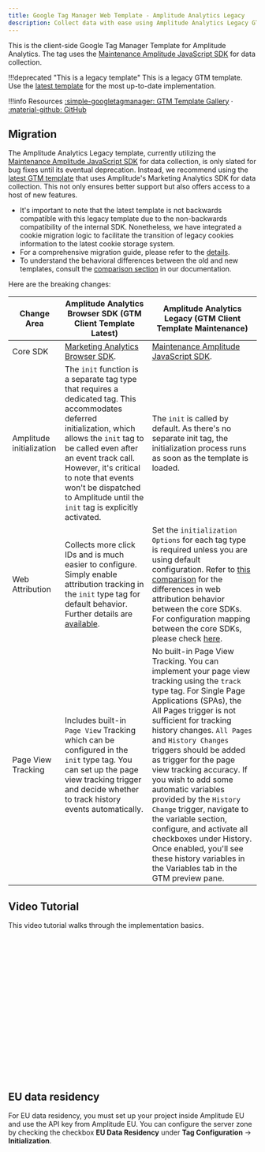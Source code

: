 ```yaml
---
title: Google Tag Manager Web Template - Amplitude Analytics Legacy
description: Collect data with ease using Amplitude Analytics Legacy GTM template - the official client-side Google Tag Manager template for seamless data collection.
---
```


This is the client-side Google Tag Manager Template for Amplitude Analytics. The tag uses the [Maintenance Amplitude JavaScript SDK](../sdks/javascript/index.md) for data collection.

!!!deprecated "This is a legacy template"
    This is a legacy GTM template. Use the [latest template](./google-tag-manager-client.md) for the most up-to-date implementation.

!!!info Resources
    [:simple-googletagmanager: GTM Template Gallery](https://tagmanager.google.com/gallery/#/owners/amplitude/templates/amplitude-gtm-template) · [:material-github: GitHub](https://github.com/amplitude/amplitude-gtm-template)

## Migration

The Amplitude Analytics Legacy template, currently utilizing the [Maintenance Amplitude JavaScript SDK](../sdks/javascript/index.md) for data collection, is only slated for bug fixes until its eventual deprecation. Instead, we recommend using the [latest GTM template](../google-tag-manager-client/) that uses Amplitude's Marketing Analytics SDK for data collection. This not only ensures better support but also offers access to a host of new features.

- It's important to note that the latest template is not backwards compatible with this legacy template due to the non-backwards compatibility of the internal SDK. Nonetheless, we have integrated a cookie migration logic to facilitate the transition of legacy cookies information to the latest cookie storage system.
- For a comprehensive migration guide, please refer to the [details](../../sdks/typescript-browser/migration/).
- To understand the behavioral differences between the old and new templates, consult the [comparison section](../../sdks/typescript-browser/migration/#comparison) in our documentation.

Here are the breaking changes:

| <div class="big-column">Change Area</div>  | Amplitude Analytics Browser SDK (GTM Client Template Latest) | Amplitude Analytics Legacy (GTM Client Template Maintenance)|
| --- | --- | --- |
| Core SDK | [Marketing Analytics Browser SDK](../../sdks/marketing-analytics-browser/). | [Maintenance Amplitude JavaScript SDK](../sdks/javascript/index.md). |
| Amplitude initialization | The `init` function is a separate tag type that requires a dedicated tag. This accommodates deferred initialization, which allows the `init` tag to be called even after an event track call. However, it's critical to note that events won't be dispatched to Amplitude until the `init` tag is explicitly activated.  | The `init` is called by default. As there's no separate init tag, the initialization process runs as soon as the template is loaded. |
| Web Attribution | Collects more click IDs and is much easier to configure. Simply enable attribution tracking in the `init` type tag for default behavior. Further details are [available](../google-tag-manager-client/#select-a-tag-types). | Set the `initialization Options` for each tag type is required unless you are using default configuration. Refer to [this comparison](../../sdks/typescript-browser/migration/#comparison) for the differences in web attribution behavior between the core SDKs. For configuration mapping between the core SDKs, please check [here](../../sdks/typescript-browser/migration/#configuration). |
| Page View Tracking | Includes built-in `Page View` Tracking which can be configured in the `init` type tag. You can set up the page view tracking trigger and decide whether to track history events automatically. | No built-in Page View Tracking. You can implement your page view tracking using the `track` type tag. For Single Page Applications (SPAs), the All Pages trigger is not sufficient for tracking history changes. `All Pages` and `History Changes` triggers should be added as trigger for the page view tracking accuracy. If you wish to add some automatic variables provided by the `History Change` trigger, navigate to the variable section, configure, and activate all checkboxes under History. Once enabled, you'll see these history variables in the Variables tab in the GTM preview pane. |

## Video Tutorial

This video tutorial walks through the implementation basics. 

<script src="https://fast.wistia.com/embed/medias/ks4mh1i79u.jsonp" async></script><script src="https://fast.wistia.com/assets/external/E-v1.js" async></script><div class="wistia_responsive_padding" style="padding:56.25% 0 0 0;position:relative;"><div class="wistia_responsive_wrapper" style="height:100%;left:0;position:absolute;top:0;width:100%;"><div class="wistia_embed wistia_async_ks4mh1i79u videoFoam=true" style="height:100%;position:relative;width:100%"><div class="wistia_swatch" style="height:100%;left:0;opacity:0;overflow:hidden;position:absolute;top:0;transition:opacity 200ms;width:100%;"><img src="https://fast.wistia.com/embed/medias/ks4mh1i79u/swatch" style="filter:blur(5px);height:100%;object-fit:contain;width:100%;" alt="" aria-hidden="true" onload="this.parentNode.style.opacity=1;" /></div></div></div></div>

## EU data residency 

For EU data residency, you must set up your project inside Amplitude EU and use the API key from Amplitude EU. You can configure the server zone by checking the checkbox **EU Data Residency** under **Tag Configuration** -> **Initialization**.